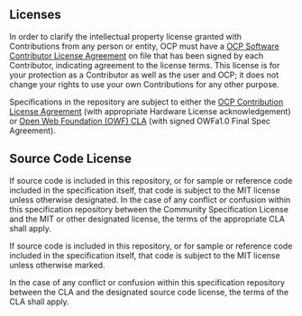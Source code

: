## Licenses

In order to clarify the intellectual property license granted with Contributions from any person or entity, OCP must have a  [OCP Software Contributor License Agreement](https://secure.rightsignature.com/templates/bc56341f-13c0-417c-8013-64f21bfb40f4/template-signer-link/92274b8247ad3650214a7a8fbe8ae9cd) on file that has been signed by each Contributor, indicating agreement to the license terms. This license is for your protection as a Contributor as well as the user and OCP; it does not change your rights to use your own Contributions for any other purpose.

Specifications in the repository are subject to either the  [OCP Contribution License Agreement](https://www.opencompute.org/documents/ocp-cla) (with appropriate Hardware License acknowledgement) or  [Open Web Foundation (OWF) CLA](https://www.opencompute.org/documents/owf-cla)  (with signed OWFa1.0 Final Spec Agreement).

## Source Code License

If source code is included in this repository, or for sample or reference code included in the specification itself, that code is subject to the MIT license unless otherwise designated. In the case of any conflict or confusion within this specification repository between the Community Specification License and the MIT or other designated license, the terms of the appropriate CLA shall apply.

If source code is included in this repository, or for sample or reference code included in the specification itself, that code is subject to the MIT license unless otherwise marked.

In the case of any conflict or confusion within this specification repository between the CLA and the designated source code license, the terms of the CLA shall apply.
